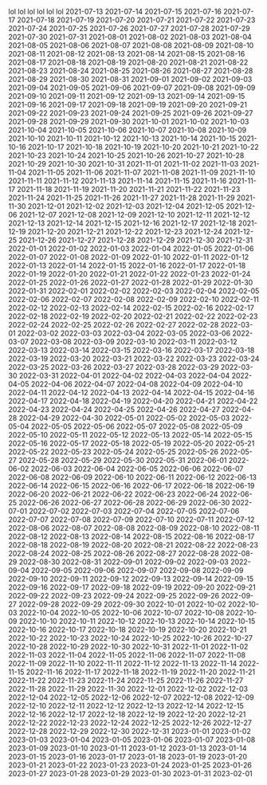 lol
lol
lol
lol
lol
lol
2021-07-13
2021-07-14
2021-07-15
2021-07-16
2021-07-17
2021-07-18
2021-07-19
2021-07-20
2021-07-21
2021-07-22
2021-07-23
2021-07-24
2021-07-25
2021-07-26
2021-07-27
2021-07-28
2021-07-29
2021-07-30
2021-07-31
2021-08-01
2021-08-02
2021-08-03
2021-08-04
2021-08-05
2021-08-06
2021-08-07
2021-08-08
2021-08-09
2021-08-10
2021-08-11
2021-08-12
2021-08-13
2021-08-14
2021-08-15
2021-08-16
2021-08-17
2021-08-18
2021-08-19
2021-08-20
2021-08-21
2021-08-22
2021-08-23
2021-08-24
2021-08-25
2021-08-26
2021-08-27
2021-08-28
2021-08-29
2021-08-30
2021-08-31
2021-09-01
2021-09-02
2021-09-03
2021-09-04
2021-09-05
2021-09-06
2021-09-07
2021-09-08
2021-09-09
2021-09-10
2021-09-11
2021-09-12
2021-09-13
2021-09-14
2021-09-15
2021-09-16
2021-09-17
2021-09-18
2021-09-19
2021-09-20
2021-09-21
2021-09-22
2021-09-23
2021-09-24
2021-09-25
2021-09-26
2021-09-27
2021-09-28
2021-09-29
2021-09-30
2021-10-01
2021-10-02
2021-10-03
2021-10-04
2021-10-05
2021-10-06
2021-10-07
2021-10-08
2021-10-09
2021-10-10
2021-10-11
2021-10-12
2021-10-13
2021-10-14
2021-10-15
2021-10-16
2021-10-17
2021-10-18
2021-10-19
2021-10-20
2021-10-21
2021-10-22
2021-10-23
2021-10-24
2021-10-25
2021-10-26
2021-10-27
2021-10-28
2021-10-29
2021-10-30
2021-10-31
2021-11-01
2021-11-02
2021-11-03
2021-11-04
2021-11-05
2021-11-06
2021-11-07
2021-11-08
2021-11-09
2021-11-10
2021-11-11
2021-11-12
2021-11-13
2021-11-14
2021-11-15
2021-11-16
2021-11-17
2021-11-18
2021-11-19
2021-11-20
2021-11-21
2021-11-22
2021-11-23
2021-11-24
2021-11-25
2021-11-26
2021-11-27
2021-11-28
2021-11-29
2021-11-30
2021-12-01
2021-12-02
2021-12-03
2021-12-04
2021-12-05
2021-12-06
2021-12-07
2021-12-08
2021-12-09
2021-12-10
2021-12-11
2021-12-12
2021-12-13
2021-12-14
2021-12-15
2021-12-16
2021-12-17
2021-12-18
2021-12-19
2021-12-20
2021-12-21
2021-12-22
2021-12-23
2021-12-24
2021-12-25
2021-12-26
2021-12-27
2021-12-28
2021-12-29
2021-12-30
2021-12-31
2022-01-01
2022-01-02
2022-01-03
2022-01-04
2022-01-05
2022-01-06
2022-01-07
2022-01-08
2022-01-09
2022-01-10
2022-01-11
2022-01-12
2022-01-13
2022-01-14
2022-01-15
2022-01-16
2022-01-17
2022-01-18
2022-01-19
2022-01-20
2022-01-21
2022-01-22
2022-01-23
2022-01-24
2022-01-25
2022-01-26
2022-01-27
2022-01-28
2022-01-29
2022-01-30
2022-01-31
2022-02-01
2022-02-02
2022-02-03
2022-02-04
2022-02-05
2022-02-06
2022-02-07
2022-02-08
2022-02-09
2022-02-10
2022-02-11
2022-02-12
2022-02-13
2022-02-14
2022-02-15
2022-02-16
2022-02-17
2022-02-18
2022-02-19
2022-02-20
2022-02-21
2022-02-22
2022-02-23
2022-02-24
2022-02-25
2022-02-26
2022-02-27
2022-02-28
2022-03-01
2022-03-02
2022-03-03
2022-03-04
2022-03-05
2022-03-06
2022-03-07
2022-03-08
2022-03-09
2022-03-10
2022-03-11
2022-03-12
2022-03-13
2022-03-14
2022-03-15
2022-03-16
2022-03-17
2022-03-18
2022-03-19
2022-03-20
2022-03-21
2022-03-22
2022-03-23
2022-03-24
2022-03-25
2022-03-26
2022-03-27
2022-03-28
2022-03-29
2022-03-30
2022-03-31
2022-04-01
2022-04-02
2022-04-03
2022-04-04
2022-04-05
2022-04-06
2022-04-07
2022-04-08
2022-04-09
2022-04-10
2022-04-11
2022-04-12
2022-04-13
2022-04-14
2022-04-15
2022-04-16
2022-04-17
2022-04-18
2022-04-19
2022-04-20
2022-04-21
2022-04-22
2022-04-23
2022-04-24
2022-04-25
2022-04-26
2022-04-27
2022-04-28
2022-04-29
2022-04-30
2022-05-01
2022-05-02
2022-05-03
2022-05-04
2022-05-05
2022-05-06
2022-05-07
2022-05-08
2022-05-09
2022-05-10
2022-05-11
2022-05-12
2022-05-13
2022-05-14
2022-05-15
2022-05-16
2022-05-17
2022-05-18
2022-05-19
2022-05-20
2022-05-21
2022-05-22
2022-05-23
2022-05-24
2022-05-25
2022-05-26
2022-05-27
2022-05-28
2022-05-29
2022-05-30
2022-05-31
2022-06-01
2022-06-02
2022-06-03
2022-06-04
2022-06-05
2022-06-06
2022-06-07
2022-06-08
2022-06-09
2022-06-10
2022-06-11
2022-06-12
2022-06-13
2022-06-14
2022-06-15
2022-06-16
2022-06-17
2022-06-18
2022-06-19
2022-06-20
2022-06-21
2022-06-22
2022-06-23
2022-06-24
2022-06-25
2022-06-26
2022-06-27
2022-06-28
2022-06-29
2022-06-30
2022-07-01
2022-07-02
2022-07-03
2022-07-04
2022-07-05
2022-07-06
2022-07-07
2022-07-08
2022-07-09
2022-07-10
2022-07-11
2022-07-12
2022-08-06
2022-08-07
2022-08-08
2022-08-09
2022-08-10
2022-08-11
2022-08-12
2022-08-13
2022-08-14
2022-08-15
2022-08-16
2022-08-17
2022-08-18
2022-08-19
2022-08-20
2022-08-21
2022-08-22
2022-08-23
2022-08-24
2022-08-25
2022-08-26
2022-08-27
2022-08-28
2022-08-29
2022-08-30
2022-08-31
2022-09-01
2022-09-02
2022-09-03
2022-09-04
2022-09-05
2022-09-06
2022-09-07
2022-09-08
2022-09-09
2022-09-10
2022-09-11
2022-09-12
2022-09-13
2022-09-14
2022-09-15
2022-09-16
2022-09-17
2022-09-18
2022-09-19
2022-09-20
2022-09-21
2022-09-22
2022-09-23
2022-09-24
2022-09-25
2022-09-26
2022-09-27
2022-09-28
2022-09-29
2022-09-30
2022-10-01
2022-10-02
2022-10-03
2022-10-04
2022-10-05
2022-10-06
2022-10-07
2022-10-08
2022-10-09
2022-10-10
2022-10-11
2022-10-12
2022-10-13
2022-10-14
2022-10-15
2022-10-16
2022-10-17
2022-10-18
2022-10-19
2022-10-20
2022-10-21
2022-10-22
2022-10-23
2022-10-24
2022-10-25
2022-10-26
2022-10-27
2022-10-28
2022-10-29
2022-10-30
2022-10-31
2022-11-01
2022-11-02
2022-11-03
2022-11-04
2022-11-05
2022-11-06
2022-11-07
2022-11-08
2022-11-09
2022-11-10
2022-11-11
2022-11-12
2022-11-13
2022-11-14
2022-11-15
2022-11-16
2022-11-17
2022-11-18
2022-11-19
2022-11-20
2022-11-21
2022-11-22
2022-11-23
2022-11-24
2022-11-25
2022-11-26
2022-11-27
2022-11-28
2022-11-29
2022-11-30
2022-12-01
2022-12-02
2022-12-03
2022-12-04
2022-12-05
2022-12-06
2022-12-07
2022-12-08
2022-12-09
2022-12-10
2022-12-11
2022-12-12
2022-12-13
2022-12-14
2022-12-15
2022-12-16
2022-12-17
2022-12-18
2022-12-19
2022-12-20
2022-12-21
2022-12-22
2022-12-23
2022-12-24
2022-12-25
2022-12-26
2022-12-27
2022-12-28
2022-12-29
2022-12-30
2022-12-31
2023-01-01
2023-01-02
2023-01-03
2023-01-04
2023-01-05
2023-01-06
2023-01-07
2023-01-08
2023-01-09
2023-01-10
2023-01-11
2023-01-12
2023-01-13
2023-01-14
2023-01-15
2023-01-16
2023-01-17
2023-01-18
2023-01-19
2023-01-20
2023-01-21
2023-01-22
2023-01-23
2023-01-24
2023-01-25
2023-01-26
2023-01-27
2023-01-28
2023-01-29
2023-01-30
2023-01-31
2023-02-01
